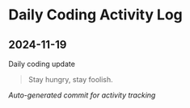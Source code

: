 # Daily Coding Activity Log

## 2024-11-19

Daily coding update

> Stay hungry, stay foolish.

*Auto-generated commit for activity tracking*

